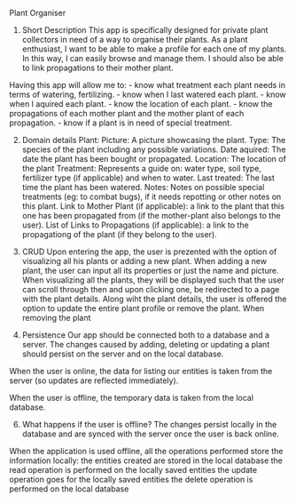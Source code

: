 
Plant Organiser

1. Short Description
This app is specifically designed for private plant collectors in need of a way to organise their plants. As a plant enthusiast, I want to be able to make a profile for each one of my plants. In this way, I can easily browse and manage them. I should also be able to link propagations to their mother plant.

Having this app will allow me to: - know what treatment each plant needs in terms of watering, fertilizing. - know when I last watered each plant. - know when I aquired each plant. - know the location of each plant. - know the propagations of each mother plant and the mother plant of each propagation. - know if a plant is in need of special treatment.

2. Domain details
Plant:
  Picture: A picture showcasing the plant.
  Type: The species of the plant including any possible variations.
  Date aquired: The date the plant has been bought or propagated.
  Location: The location of the plant
  Treatment: Represents a guide on: water type, soil type, fertilizer type (if applicable) and when to water.
  Last treated: The last time the plant has been watered.
  Notes: Notes on possible special treatments (eg: to combat bugs), if it needs repotting or other notes on this plant.
  Link to Mother Plant (if applicable): a link to the plant that this one has been propagated from (if the mother-plant also belongs to the user).
  List of Links to Propagations (if applicable): a link to the propagationg of the plant (if they belong to the user).
  
4. CRUD
Upon entering the app, the user is prezented with the option of visualizing all his plants or adding a new plant. When adding a new plant, the user can input all its properties or just the name and picture. When visualizing all the plants, they will be displayed such that the user can scroll through then and upon clicking one, be redirected to a page with the plant details. Along wiht the plant details, the user is offered the option to update the entire plant profile or remove the plant. When removing the plant

5. Persistence
Our app should be connected both to a database and a server. The changes caused by adding, deleting or updating a plant should persist on the server and on the local database.

When the user is online, the data for listing our entities is taken from the server (so updates are reflected immediately).

When the user is offline, the temporary data is taken from the local database.

6. What happens if the user is offline?
The changes persist locally in the database and are synced with the server once the user is back online.

When the application is used offline, all the operations performed store the information locally:
  the entities created are stored in the local database
  the read operation is performed on the locally saved entities
  the update operation goes for the locally saved entities
  the delete operation is performed on the local database
